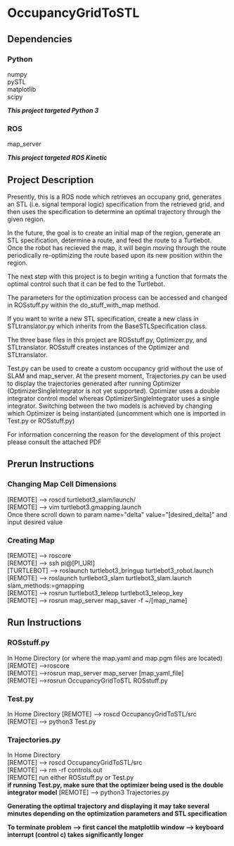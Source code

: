 # OccupancyGridToSTL

## Dependencies <br />

### Python <br /> 
numpy <br />
pySTL <br />
matplotlib <br />
scipy <br />

***This project targeted Python 3***

### ROS <br /> 
map_server 

***This project targeted ROS Kinetic***

## Project Description <br />
Presently, this is a ROS node which retrieves an occupany grid, generates an STL (i.e. signal temporal logic) specification 
from the retrieved grid, and then uses the specification to determine an optimal trajectory through the given region. 

In the future, the goal is to create an initial map of the region, generate an STL specification, determine a route, and feed the 
route to a Turtlebot. Once the robot has recieved the map, it will begin moving through the route periodically re-optimizing the route
based upon its new position within the region. 

The next step with this project is to begin writing a function that formats the optimal control such that it can be fed to the Turtlebot. 

The parameters for the optimization process can be accessed and changed in ROSstuff.py within the do_stuff_with_map method. 

If you want to write a new STL specification, create a new class in STLtranslator.py which inherits from the BaseSTLSpecification
class. 

The three base files in this project are ROSstuff.py, Optimizer.py, and STLtranslator. ROSstuff creates instances of the Optimizer
and STLtranslator.  

Test.py can be used to create a custom occupancy grid without the use of SLAM and map_server. At the present moment, Trajectories.py
can be used to display the trajectories generated after running Optimizer (OptimizerSingleIntegrator is not yet supported). Optimizer
uses a double integrator control model whereas OptimizerSingleIntegrator uses a single integrator. Switching between the two models is 
achieved by changing which Optimizer is being instantiated (uncomment which one is imported in Test.py or ROSstuff.py) 
 
For information concerning the reason for the development of this project please consult the attached PDF

## Prerun Instructions <br/>

### Changing Map Cell Dimensions <br /> 
[REMOTE] --> roscd turtlebot3_slam/launch/ <br />
[REMOTE] --> vim turtlebot3.gmapping.launch <br />
Once there scroll down to param name="delta" value="[desired_delta]" and input desired value  

### Creating Map <br /> 
[REMOTE] --> roscore <br />
[REMOTE] --> ssh pi@[PI_URI] <br />
[TURTLEBOT] --> roslaunch turtlebot3_bringup turtlebot3_robot.launch <br />
[REMOTE] --> roslaunch turtlebot3_slam turtlebot3_slam.launch slam_methods:=gmapping <br />
[REMOTE] --> rosrun turtlebot3_teleop turtlebot3_teleop_key <br />
[REMOTE] --> rosrun map_server map_saver -f ~/[map_name] <br />

## Run Instructions <br />

### ROSstuff.py <br /> 
In Home Directory (or where the map.yaml and map.pgm files are located) <br />
[REMOTE] -->roscore <br />
[REMOTE] -->rosrun map_server map_server [map_yaml_file] <br /> 
[REMOTE] -->rosrun OccupancyGridToSTL ROSstuff.py <br />

### Test.py <br />
In Home Directory
[REMOTE] --> roscd OccupancyGridToSTL/src <br />
[REMOTE] --> python3 Test.py <br />

### Trajectories.py <br />
In Home Directory <br />
[REMOTE] --> roscd OccupancyGridToSTL/src <br />
[REMOTE] --> rm -rf controls.out <br />
[REMOTE] run either ROSstuff.py or Test.py <br />
**if running Test.py, make sure that the optimizer being used is the double integrator model**
[REMOTE] --> python3 Trajectories.py <br />

**Generating the optimal trajectory and displaying it may take several minutes 
depending on the optimization parameters and STL specification**

**To terminate problem --> first cancel the matplotlib window --> keyboard interrupt (control c) takes significantly longer** 

